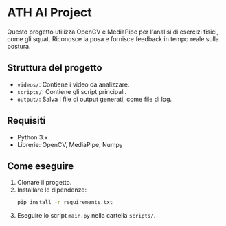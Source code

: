 # ATH AI Project
Questo progetto utilizza OpenCV e MediaPipe per l'analisi di esercizi fisici, come gli squat. Riconosce la posa e fornisce feedback in tempo reale sulla postura.

## Struttura del progetto
- `videos/`: Contiene i video da analizzare.
- `scripts/`: Contiene gli script principali.
- `output/`: Salva i file di output generati, come file di log.

## Requisiti
- Python 3.x
- Librerie: OpenCV, MediaPipe, Numpy

## Come eseguire
1. Clonare il progetto.
2. Installare le dipendenze:
   ```bash
   pip install -r requirements.txt
   ```
3. Eseguire lo script `main.py` nella cartella `scripts/`.
